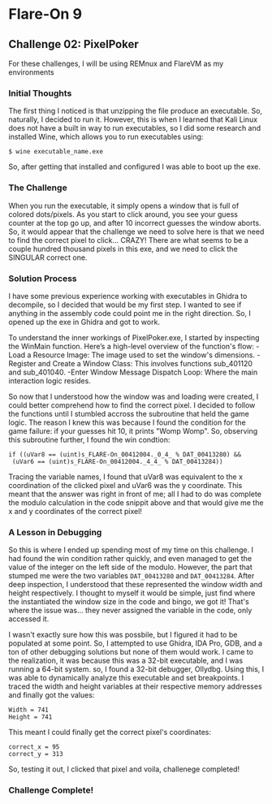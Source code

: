 # Flare-On 9
## Challenge 02: PixelPoker
For these challenges, I will be using REMnux and FlareVM as my environments

### Initial Thoughts
The first thing I noticed is that unzipping the file produce an executable. So, naturally, I decided to run it. However, this is when I learned that Kali Linux does not have a built in way to run executables, so I 
did some research and installed Wine, which allows you to run executables using:
```
$ wine executable_name.exe
```
So, after getting that installed and configured I was able to boot up the exe.


### The Challenge
When you run the executable, it simply opens a window that is full of colored dots/pixels. As you start to click around, you see your guess counter at the top go up, and after 10 incorrect guesses the window aborts. So,
it would appear that the challenge we need to solve here is that we need to find the correct pixel to click... CRAZY! There are what seems to be a couple hundred thousand pixels in this exe, and we need to click the
SINGULAR correct one.


### Solution Process
I have some previous experience working with executables in Ghidra to decompile, so I decided that would be my first step. I wanted to see if anything in the assembly code could point me in the right direction. So,
I opened up the exe in Ghidra and got to work.

To understand the inner workings of PixelPoker.exe, I started by inspecting the WinMain function. Here’s a high-level overview of the function's flow:
  -Load a Resource Image: The image used to set the window's dimensions.
  -Register and Create a Window Class: This involves functions sub_401120 and sub_401040.
  -Enter Window Message Dispatch Loop: Where the main interaction logic resides.

So now that I understood how the window was and loading were created, I could better comprehend how to find the correct pixel. I decided to follow the functions until I stumbled accross the subroutine that held the 
game logic. The reason I knew this was because I found the condition for the game failure: if your guesses hit 10, it prints "Womp Womp". So, observing this subroutine further, I found the win condtion: 
```
if ((uVar8 == (uint)s_FLARE-On_00412004._0_4_ % DAT_00413280) &&
 (uVar6 == (uint)s_FLARE-On_00412004._4_4_ % DAT_00413284))
```

Tracing the variable names, I found that uVar8 was equivalent to the x coordination of the clicked pixel and uVar6 was the y coordinate. This meant that the answer was right in front of me; all I had to do was complete
the modulo calculation in the code snippit above and that would give me the x and y coordinates of the correct pixel!

### A Lesson in Debugging
So this is where I ended up spending most of my time on this challenge. I had found the win condition rather quickly, and even managed to get the value of the integer on the left side of the modulo. However, the part
that stumped me were the two variables ```DAT_00413280``` and ```DAT_00413284```. After deep inspection, I understood that these represented the window width and height respectively. I thought to myself it would be simple,
just find where the instantiated the window size in the code and bingo, we got it! That's where the issue was... they never assigned the variable in the code, only accessed it.

I wasn't exactly sure how this was possbile, but I figured it had to be populated at some point. So, I attempted to use Ghidra, IDA Pro, GDB, and a ton of other debugging solutions but none of them would work. I came to
the realization, it was because this was a 32-bit executable, and I was running a 64-bit system. so, I found a 32-bit debugger, Ollydbg. Using this, I was able to dynamically analyze this executable and set breakpoints.
I traced the width and height variables at their respective memory addresses and finally got the values:
```
Width = 741
Height = 741
```
This meant I could finally get the correct pixel's coordinates:
```
correct_x = 95
correct_y = 313
```

So, testing it out, I clicked that pixel and voila, challenege completed!


### Challenge Complete!

